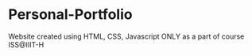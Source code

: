 # Personal-Portfolio
Website created using HTML, CSS, Javascript ONLY as a part of course ISS@IIIT-H 
